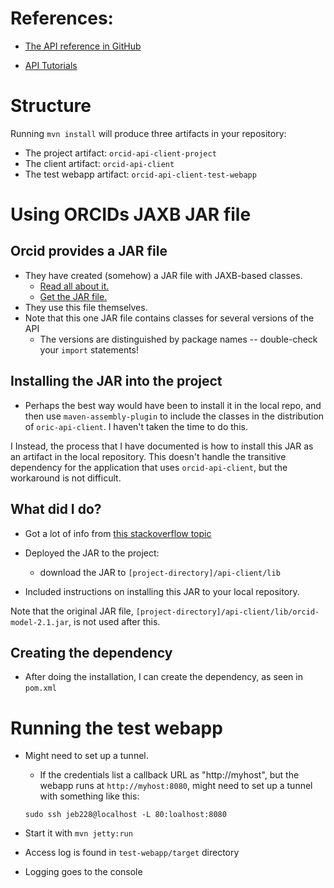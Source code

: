 # References:

* [The API reference in GitHub](https://github.com/ORCID/ORCID-Source/blob/master/orcid-model/src/main/resources/record_2.1/README.md)

* [API Tutorials](https://members.orcid.org/api/tutorial)

# Structure

Running `mvn install` will produce three artifacts in your repository:

* The project artifact: `orcid-api-client-project`
* The client artifact: `orcid-api-client`
* The test webapp artifact: `orcid-api-client-test-webapp`

# Using ORCIDs JAXB JAR file
## Orcid provides a JAR file

* They have created (somehow) a JAR file with JAXB-based classes. 
	* [Read all about it.](https://github.com/ORCID/orcid-conversion-lib/blob/master/orcid-model)
	* [Get the JAR file.](https://github.com/ORCID/orcid-conversion-lib/blob/master/orcid-model/orcid-model-2.1.jar)
* They use this file themselves.
* Note that this one JAR file contains classes for several versions of the API
	* The versions are distinguished by package names -- double-check your `import` statements!

## Installing the JAR into the project
* Perhaps the best way would have been to install it in the local repo, 
  and then use `maven-assembly-plugin` to include the classes in the distribution of `oric-api-client`.
  I haven't taken the time to do this.
  
I Instead, the process that I have documented is how to install this JAR as an artifact in the 
local repository. This doesn't handle the transitive dependency for the application that uses
`orcid-api-client`, but the workaround is not difficult.

## What did I do?

* Got a lot of info from [this stackoverflow topic](https://stackoverflow.com/questions/364114/can-i-add-jars-to-maven-2-build-classpath-without-installing-them)

* Deployed the JAR to the project:
	* download the JAR to `[project-directory]/api-client/lib` 

* Included instructions on installing this JAR to your local repository.

Note that the original JAR file, `[project-directory]/api-client/lib/orcid-model-2.1.jar`, 
is not used after this.

## Creating the dependency
* After doing the installation, I can create the dependency, as seen in `pom.xml`
		
# Running the test webapp
* Might need to set up a tunnel.
	* If the credentials list a callback URL as "http://myhost", but the webapp runs at `http://myhost:8080`, might need to set up a tunnel with something like this:

	```
	sudo ssh jeb228@localhost -L 80:loalhost:8080
	```
	
* Start it with `mvn jetty:run`
* Access log is found in `test-webapp/target` directory
* Logging goes to the console

